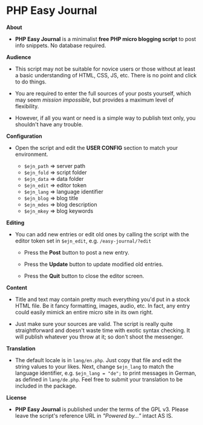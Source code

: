 # PHP Easy Journal

**About**

- **PHP Easy Journal** is a minimalist **free PHP micro blogging script** to post info snippets. No database required.

**Audience**

- This script may not be suitable for novice users or those without at least a basic understanding of HTML, CSS, JS, etc. There is no point and click to do things.

- You are required to enter the full sources of your posts yourself, which may seem *mission impossible*, but provides a maximum level of flexibility. 

- However, if all you want or need is a simple way to publish text only, you shouldn't have any trouble.

**Configuration**

- Open the script and edit the **USER CONFIG** section to match your environment.

    - `$ejn_path` => server path
    - `$ejn_fold` => script folder
    - `$ejn_data` => data folder
    - `$ejn_edit` => editor token
    - `$ejn_lang` => language identifier
    - `$ejn_blog` => blog title
    - `$ejn_mdes` => blog description
    - `$ejn_mkey` => blog keywords

**Editing**

- You can add new entries or edit old ones by calling the script with the editor token set in `$ejn_edit`, e.g. `/easy-journal/?edit`

    - Press the **Post** button to post a new entry.

    - Press the **Update** button to update modified old entries.

    - Press the **Quit** button to close the editor screen.

**Content**

- Title and text may contain pretty much everything you'd put in a stock HTML file. Be it fancy formatting, images, audio, etc. In fact, any entry could easily mimick an entire micro site in its own right.

- Just make sure your sources are valid. The script is really quite straightforward and doesn't waste time with exotic syntax checking. It will publish whatever you throw at it; so don't shoot the messenger.

**Translation**

- The default locale is in `lang/en.php`. Just copy that file and edit the string values to your likes. Next, change `$ejn_lang` to match the language identifier, e.g. `$ejn_lang = "de";` to print messages in German, as defined in `lang/de.php`. Feel free to submit your translation to be included in the package.

**License**

- **PHP Easy Journal** is published under the terms of the GPL v3. Please leave the script's reference URL in *"Powered by..."* intact AS IS.
